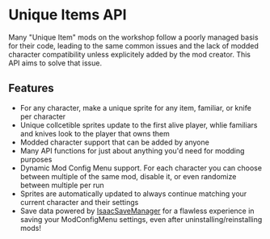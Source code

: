 # Unique Items API

Many "Unique Item" mods on the workshop follow a poorly managed basis for their code, leading to the same common issues and the lack of modded character compatibility unless explicitely added by the mod creator. This API aims to solve that issue.

## Features
- For any character, make a unique sprite for any item, familiar, or knife per character
- Unique collcetible sprites update to the first alive player, whlie familiars and knives look to the player that owns them
- Modded character support that can be added by anyone
- Many API functions for just about anything you'd need for modding purposes
- Dynamic Mod Config Menu support. For each character you can choose between multiple of the same mod, disable it, or even randomize between multiple per run
- Sprites are automatically updated to always continue matching your current character and their settings
- Save data powered by [IsaacSaveManager](https://github.com/catinsurance/IsaacSaveManager) for a flawless experience in saving your ModConfigMenu settings, even after uninstalling/reinstalling mods!
